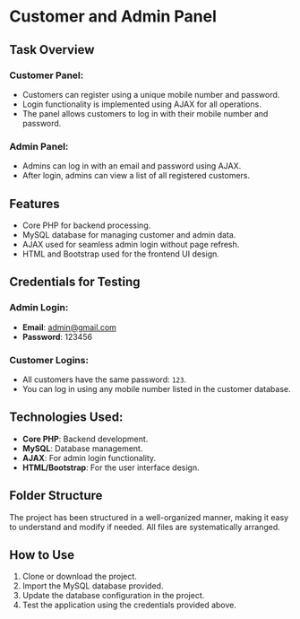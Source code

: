 # Customer and Admin Panel

## Task Overview

### Customer Panel:
- Customers can register using a unique mobile number and password.
- Login functionality is implemented using AJAX for all operations.
- The panel allows customers to log in with their mobile number and password.

### Admin Panel:
- Admins can log in with an email and password using AJAX.
- After login, admins can view a list of all registered customers.

## Features
- Core PHP for backend processing.
- MySQL database for managing customer and admin data.
- AJAX used for seamless admin login without page refresh.
- HTML and Bootstrap used for the frontend UI design.

## Credentials for Testing

### Admin Login:
- **Email**: admin@gmail.com
- **Password**: 123456

### Customer Logins:
- All customers have the same password: `123`.
- You can log in using any mobile number listed in the customer database.

## Technologies Used:
- **Core PHP**: Backend development.
- **MySQL**: Database management.
- **AJAX**: For admin login functionality.
- **HTML/Bootstrap**: For the user interface design.

## Folder Structure
The project has been structured in a well-organized manner, making it easy to understand and modify if needed. All files are systematically arranged.

## How to Use
1. Clone or download the project.
2. Import the MySQL database provided.
3. Update the database configuration in the project.
4. Test the application using the credentials provided above.


